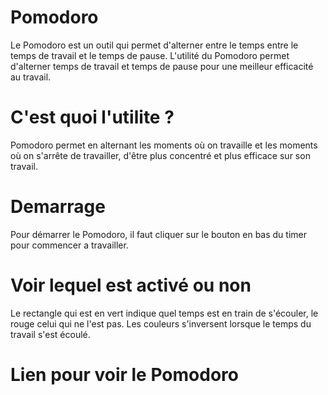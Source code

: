 # Pomodoro

Le Pomodoro est un outil qui permet d'alterner entre le temps entre le temps de travail et le temps de pause.
L'utilité du Pomodoro permet d'alterner temps de travail et temps de pause pour une meilleur efficacité au travail.

# C'est quoi l'utilite ?
Pomodoro permet en alternant les moments où on travaille et les moments où on s'arrête de travailler,
d'être plus concentré et plus efficace sur son travail.

# Demarrage

Pour démarrer le Pomodoro, il faut cliquer sur le bouton en bas du timer pour commencer a travailler.

# Voir lequel est activé ou non

Le rectangle qui est en vert indique quel temps est en train de s'écouler, le rouge celui qui ne l'est pas.
Les couleurs s'inversent lorsque le temps du travail s'est écoulé.

# Lien pour voir le Pomodoro

